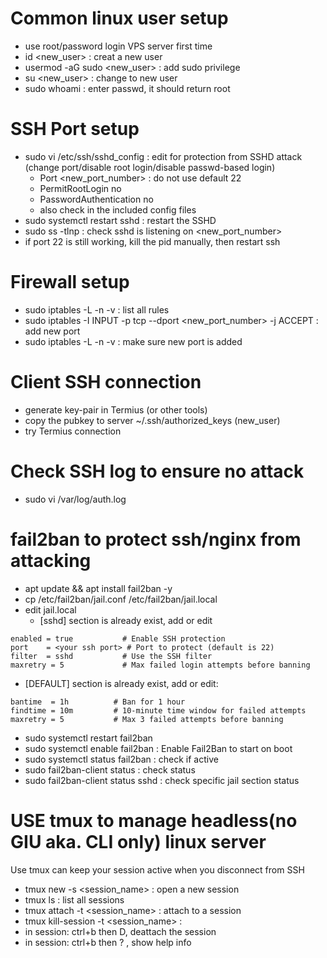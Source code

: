 # Common linux user setup
- use root/password login VPS server first time
- id <new_user> : creat a new user
- usermod -aG sudo <new_user> : add sudo privilege
- su <new_user> : change to new user
- sudo whoami : enter passwd, it should return root

# SSH Port setup
  - sudo vi /etc/ssh/sshd_config : edit for protection from SSHD attack (change port/disable root login/disable passwd-based login)
    - Port <new_port_number>  : do not use default 22
    - PermitRootLogin no
    - PasswordAuthentication no
    - also check in the included config files
  - sudo systemctl restart sshd :  restart the SSHD
  - sudo ss -tlnp : check sshd is listening on <new_port_number>
  - if port 22 is still working, kill the pid manually, then restart ssh

# Firewall setup
  - sudo iptables -L -n -v  : list all rules
  - sudo iptables -I INPUT -p tcp --dport <new_port_number> -j ACCEPT : add new port 
  - sudo iptables -L -n -v  : make sure new port is added

# Client SSH connection
- generate key-pair in Termius (or other tools)
- copy the pubkey to server ~/.ssh/authorized_keys (new_user)
- try Termius connection

# Check SSH log to ensure no attack
- sudo vi /var/log/auth.log

# fail2ban to protect ssh/nginx from attacking

- apt update && apt install fail2ban -y
- cp /etc/fail2ban/jail.conf /etc/fail2ban/jail.local
- edit jail.local
   - [sshd] section is already exist, add or edit
```
enabled = true           # Enable SSH protection
port    = <your ssh port> # Port to protect (default is 22)
filter  = sshd           # Use the SSH filter
maxretry = 5             # Max failed login attempts before banning
```

- [DEFAULT] section is already exist, add or edit:
```
bantime  = 1h          # Ban for 1 hour
findtime = 10m         # 10-minute time window for failed attempts
maxretry = 5           # Max 3 failed attempts before banning
```

- sudo systemctl restart fail2ban
- sudo systemctl enable fail2ban : Enable Fail2Ban to start on boot
- sudo systemctl status fail2ban : check if active
- sudo fail2ban-client status : check status
- sudo fail2ban-client status sshd : check specific jail section status

# USE tmux to manage headless(no GIU aka. CLI only) linux server

Use tmux can keep your session active when you disconnect from SSH

- tmux new -s <session_name> : open a new session
- tmux ls : list all sessions
- tmux attach -t <session_name> : attach to a session
- tmux kill-session -t <session_name> :
- in session: ctrl+b then D, deattach the session
- in session: ctrl+b then ? , show help info
  
